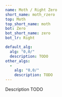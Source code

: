 ```yaml
---
name: Moth / Right Zero
short_name: moth_rzero
top: Moth
top_short_name: moth
bot: Zero
bot_short_name: zero
bot_lr: Right

default_alg:
  alg: "0,0/"
  description: TODO
other_algs:
  -
    alg: "0,0/"
    description: TODO
---
```


Description TODO

